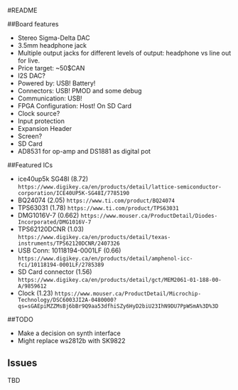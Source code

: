 #README

##Board features

* Stereo Sigma-Delta DAC
* 3.5mm headphone jack
* Multiple output jacks for different levels of output: headphone vs line out for live.
* Price target: ~50$CAN
* I2S DAC?
* Powered by: USB! Battery!
* Connectors: USB! PMOD and some debug
* Communication: USB!
* FPGA Configuration: Host! On SD Card
* Clock source?
* Input protection
* Expansion Header
* Screen?
* SD Card
* AD8531 for op-amp and DS1881 as digital pot

##Featured ICs

* ice40up5k SG48I (8.72) `https://www.digikey.ca/en/products/detail/lattice-semiconductor-corporation/ICE40UP5K-SG48I/7785190`
* BQ24074 (2.05) `https://www.ti.com/product/BQ24074`
* TPS63031 (1.78) `https://www.ti.com/product/TPS63031`
* DMG1016V-7 (0.662) `https://www.mouser.ca/ProductDetail/Diodes-Incorporated/DMG1016V-7`
* TPS62120DCNR (1.03) `https://www.digikey.ca/en/products/detail/texas-instruments/TPS62120DCNR/2407326`
* USB Conn: 10118194-0001LF (0.66) `https://www.digikey.ca/en/products/detail/amphenol-icc-fci/10118194-0001LF/2785389`
* SD Card connector (1.56) `https://www.digikey.ca/en/products/detail/gct/MEM2061-01-188-00-A/9859612`
* Clock (1.23) `https://www.mouser.ca/ProductDetail/Microchip-Technology/DSC6003JI2A-0480000?qs=sGAEpiMZZMsBj6bBr9Q9aa53dfhiSZy6HyD2biU23IhN9DU7PpWSmA%3D%3D`

##TODO

* Make a decision on synth interface
* Might replace ws2812b with SK9822

## Issues

TBD
